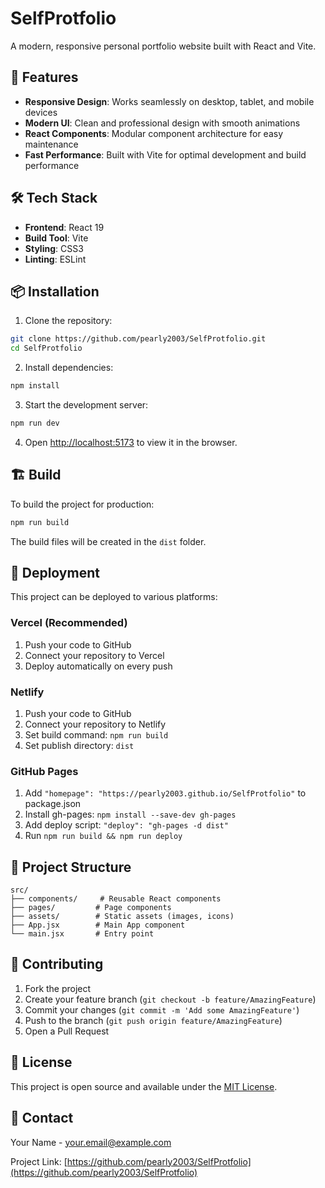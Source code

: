 # SelfProtfolio

A modern, responsive personal portfolio website built with React and Vite.

## 🚀 Features

- **Responsive Design**: Works seamlessly on desktop, tablet, and mobile devices
- **Modern UI**: Clean and professional design with smooth animations
- **React Components**: Modular component architecture for easy maintenance
- **Fast Performance**: Built with Vite for optimal development and build performance

## 🛠️ Tech Stack

- **Frontend**: React 19
- **Build Tool**: Vite
- **Styling**: CSS3
- **Linting**: ESLint

## 📦 Installation

1. Clone the repository:
```bash
git clone https://github.com/pearly2003/SelfProtfolio.git
cd SelfProtfolio
```

2. Install dependencies:
```bash
npm install
```

3. Start the development server:
```bash
npm run dev
```

4. Open [http://localhost:5173](http://localhost:5173) to view it in the browser.

## 🏗️ Build

To build the project for production:

```bash
npm run build
```

The build files will be created in the `dist` folder.

## 🚀 Deployment

This project can be deployed to various platforms:

### Vercel (Recommended)
1. Push your code to GitHub
2. Connect your repository to Vercel
3. Deploy automatically on every push

### Netlify
1. Push your code to GitHub
2. Connect your repository to Netlify
3. Set build command: `npm run build`
4. Set publish directory: `dist`

### GitHub Pages
1. Add `"homepage": "https://pearly2003.github.io/SelfProtfolio"` to package.json
2. Install gh-pages: `npm install --save-dev gh-pages`
3. Add deploy script: `"deploy": "gh-pages -d dist"`
4. Run `npm run build && npm run deploy`

## 📁 Project Structure

```
src/
├── components/     # Reusable React components
├── pages/         # Page components
├── assets/        # Static assets (images, icons)
├── App.jsx        # Main App component
└── main.jsx       # Entry point
```

## 🤝 Contributing

1. Fork the project
2. Create your feature branch (`git checkout -b feature/AmazingFeature`)
3. Commit your changes (`git commit -m 'Add some AmazingFeature'`)
4. Push to the branch (`git push origin feature/AmazingFeature`)
5. Open a Pull Request

## 📄 License

This project is open source and available under the [MIT License](LICENSE).

## 📧 Contact

Your Name - [your.email@example.com](mailto:your.email@example.com)

Project Link: [https://github.com/pearly2003/SelfProtfolio](https://github.com/pearly2003/SelfProtfolio)
